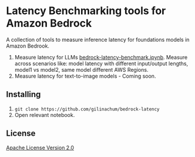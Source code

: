 # Latency Benchmarking tools for Amazon Bedrock
A collection of tools to measure inference latency for foundations models in Amazon Bedrook.  
1. Measure latency for LLMs [bedrock-latency-benchmark.ipynb](./bedrock-latency-benchmark.ipynb). Measure across scenarios like: model latency with different input/output lengths, model1 vs model2, same model different AWS Regions.
2. Measure latency for text-to-image models - Coming soon.
## Installing
1. `git clone https://github.com/gilinachum/bedrock-latency`
2. Open relevant notebook.
## License
[Apache License Version 2.0](LICENSE)